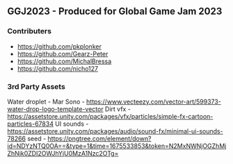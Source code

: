 ## GGJ2023 -  Produced for Global Game Jam 2023

### Contributers

- https://github.com/pkplonker
- https://github.com/Gearz-Peter
- https://github.com/MichalBressa
- https://github.com/nicho127

### 3rd Party Assets

Water droplet - Mar Sono - https://www.vecteezy.com/vector-art/599373-water-drop-logo-template-vector
Dirt vfx - https://assetstore.unity.com/packages/vfx/particles/simple-fx-cartoon-particles-67834
UI sounds - https://assetstore.unity.com/packages/audio/sound-fx/minimal-ui-sounds-78266
seed - https://pngtree.com/element/down?id=NDYzNTQ0OA==&type=1&time=1675533853&token=N2MxNWNjOGZhMjZhNjk0ZDI2OWJhYjU0MzA1Nzc2OTg=
